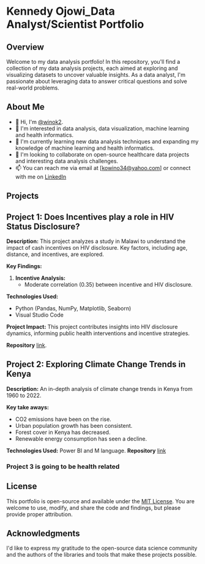 # Kennedy Ojowi_Data Analyst/Scientist Portfolio

## Overview

Welcome to my data analysis portfolio! In this repository, you'll find a collection of my data analysis projects, each aimed at exploring and visualizing datasets to uncover valuable insights. As a data analyst, I'm passionate about leveraging data to answer critical questions and solve real-world problems.

## About Me

- 👋 Hi, I'm [@winok2](https://github.com/winok2).
- 👀 I'm interested in data analysis, data visualization, machine learning and health informatics.
- 🌱 I'm currently learning new data analysis techniques and expanding my knowledge of machine learning and health informatics.
- 💞️ I'm looking to collaborate on open-source healthcare data projects and interesting data analysis challenges.
- 📫 You can reach me via email at [kowino34@yahoo.com] or connect with me on [LinkedIn](https://www.linkedin.com/in/kennedy-ojowi)
  
## Projects

## Project 1: Does Incentives play a role in HIV Status Disclosure?

**Description:** 
This project analyzes a study in Malawi to understand the impact of cash incentives on HIV disclosure. Key factors, including age, distance, and incentives, are explored.

**Key Findings:**
1. **Incentive Analysis:**
   - Moderate correlation (0.35) between incentive and HIV disclosure.

**Technologies Used:**
- Python (Pandas, NumPy, Matplotlib, Seaborn)
- Visual Studio Code

**Project Impact:**
This project contributes insights into HIV disclosure dynamics, informing public health interventions and incentive strategies.

**Repository** [link](https://github.com/winok2/HIV-status-disclosure-analysis-and-prediction).

## Project 2: Exploring Climate Change Trends in Kenya

**Description:** An in-depth analysis of climate change trends in Kenya from 1960 to 2022.

**Key take aways:**
- CO2 emissions have been on the rise.
- Urban population growth has been consistent.
- Forest cover in Kenya has decreased.
- Renewable energy consumption has seen a decline.

**Technologies Used:** Power BI and M language.
**Repository** [link](https://github.com/winok2/Factors-contributing-to-Climate-Change-in-Kenya)


### Project 3 is going to be health related

## License

This portfolio is open-source and available under the [MIT License](LICENSE). You are welcome to use, modify, and share the code and findings, but please provide proper attribution.

## Acknowledgments

I'd like to express my gratitude to the open-source data science community and the authors of the libraries and tools that make these projects possible.
